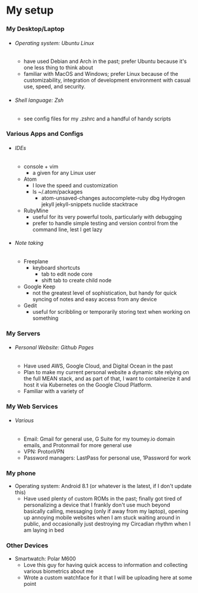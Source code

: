 # My setup

### My Desktop/Laptop

* ###### Operating system: Ubuntu Linux
  * have used Debian and Arch in the past; prefer Ubuntu because it's one less thing to think about
  * familiar with MacOS and Windows; prefer Linux because of the customizability, integration of development environment with casual use, speed, and security.
* ###### Shell language: Zsh
  * see config files for my .zshrc and a handful of handy scripts

### Various Apps and Configs

* ###### IDEs
  * console + vim
    * a given for any Linux user
  * Atom
    * I love the speed and customization
    * ls ~/.atom/packages
      * atom-unsaved-changes  autocomplete-ruby  dbg  Hydrogen	jekyll	jekyll-snippets  nuclide  stacktrace
  * RubyMine
    * useful for its very powerful tools, particularly with debugging
    * prefer to handle simple testing and version control from the command line, lest I get lazy
* ###### Note taking
  * Freeplane
    * keyboard shortcuts
      * tab to edit node core
      * shift tab to create child node
  * Google Keep
    * not the greatest level of sophistication, but handy for quick syncing of notes and easy access from any device
  * Gedit
    * useful for scribbling or temporarily storing text when working on something


### My Servers

* ###### Personal Website: Github Pages
  * Have used AWS, Google Cloud, and Digital Ocean in the past
  * Plan to make my current personal website a dynamic site relying on the full MEAN stack, and as part of that, I want to containerize it and host it via Kubernetes on the Google Cloud Platform.
  * Familiar with a variety of

### My Web Services

* ###### Various
  * Email: Gmail for general use, G Suite for my toumey.io domain emails, and Protonmail for more general use
  * VPN: ProtonVPN
  * Password managers: LastPass for personal use, 1Password for work

### My phone

* Operating system: Android 8.1 (or whatever is the latest, if I don't update this)
  * Have used plenty of custom ROMs in the past; finally got tired of personalizing a device that I frankly don't use much beyond basically calling, messaging (only if away from my laptop), opening up annoying mobile websites when I am stuck waiting around in public, and occasionally just destroying my Circadian rhythm when I am laying in bed

### Other Devices

* Smartwatch: Polar M600
  * Love this guy for having quick access to information and collecting various biometrics about me
  * Wrote a custom watchface for it that I will be uploading here at some point
